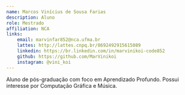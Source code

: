 ```yaml
---
name: Marcos Vinícius de Sousa Farias
description: Aluno
role: Mestrado
affiliation: NCA
links:
	email: marvinfar852@nca.ufma.br
	lattes: http://lattes.cnpq.br/8692492915615089
	linkedin: https://br.linkedin.com/in/marvinikoi-code852
	github: https://github.com/MarVinikoi
	instagram: @vini_koi
---
```



Aluno de pós-graduação com foco em Aprendizado Profundo. Possui interesse por Computação Gráfica e Música.